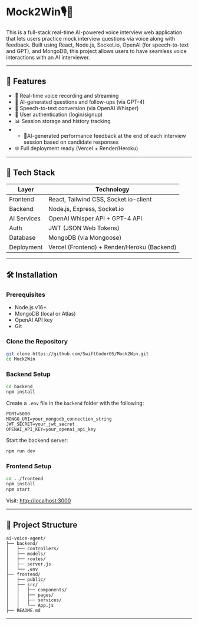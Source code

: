
# Mock2Win🎙️🤖

This is a full-stack real-time AI-powered voice interview web application that lets users practice mock interview questions via voice along with feedback. Built using React, Node.js, Socket.io, OpenAI (for speech-to-text and GPT), and MongoDB, this project allows users to have seamless voice interactions with an AI interviewer.

---

## 🚀 Features

- 🎤 Real-time voice recording and streaming
- 🧠 AI-generated questions and follow-ups (via GPT-4)
- 📝 Speech-to-text conversion (via OpenAI Whisper)
- 👤 User authentication (login/signup)
- 📊 Session storage and history tracking
- - 🧾AI-generated performance feedback at the end of each interview session based on candidate responses
- 🌐 Full deployment ready (Vercel + Render/Heroku)


---

## 🧰 Tech Stack

| Layer        | Technology                          |
|--------------|--------------------------------------|
| Frontend     | React, Tailwind CSS, Socket.io-client |
| Backend      | Node.js, Express, Socket.io          |
| AI Services  | OpenAI Whisper API + GPT-4 API       |
| Auth         | JWT (JSON Web Tokens)                |
| Database     | MongoDB (via Mongoose)               |
| Deployment   | Vercel (Frontend) + Render/Heroku (Backend) |

---

## 🛠️ Installation

### Prerequisites

- Node.js v16+
- MongoDB (local or Atlas)
- OpenAI API key
- Git

### Clone the Repository

```bash
git clone https://github.com/SwiftCoder05/Mock2Win.git
cd Mock2Win
````

### Backend Setup

```bash
cd backend
npm install
```

Create a `.env` file in the `backend` folder with the following:

```env
PORT=5000
MONGO_URI=your_mongodb_connection_string
JWT_SECRET=your_jwt_secret
OPENAI_API_KEY=your_openai_api_key
```

Start the backend server:

```bash
npm run dev
```

### Frontend Setup

```bash
cd ../frontend
npm install
npm start
```

Visit: [http://localhost:3000](http://localhost:3000)

---

## 🧭 Project Structure

```
ai-voice-agent/
├── backend/
│   ├── controllers/
│   ├── models/
│   ├── routes/
│   ├── server.js
│   └── .env
├── frontend/
│   ├── public/
│   ├── src/
│   │   ├── components/
│   │   ├── pages/
│   │   ├── services/
│   │   └── App.js
├── README.md
```






---

